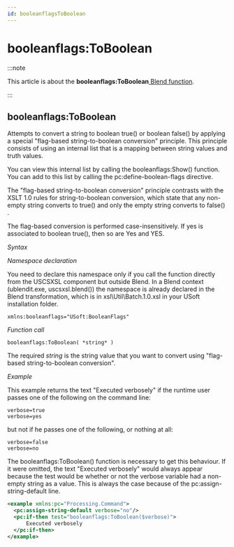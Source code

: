```yaml
---
id: booleanflagsToBoolean
---
```


# booleanflags:ToBoolean




:::note

This article is about the **booleanflags:ToBoolean**[ Blend function](/Repositories/Blend_functions).

:::

## **booleanflags:ToBoolean**

Attempts to convert a string to boolean true() or boolean false() by applying a special "flag-based string-to-boolean conversion" principle. This principle consists of using an internal list that is a mapping between string values and truth values.

You can view this internal list by calling the booleanflags:Show() function. You can add to this list by calling the pc:define-boolean-flags directive.

The "flag-based string-to-boolean conversion" principle contrasts with the XSLT 1.0 rules for string-to-boolean conversion, which state that any non-empty string converts to true() and only the empty string converts to false() .

The flag-based conversion is performed case-insensitively. If yes is associated to boolean true(), then so are Yes and YES.

*Syntax*

*Namespace declaration*

You need to declare this namespace only if you call the function directly from the USCSXSL component but outside Blend. In a Blend context (ublendit.exe, uscsxsl.blend()) the namespace is already declared in the Blend transformation, which is in xsl\\Util\\Batch.1.0.xsl in your USoft installation folder.

```
xmlns:booleanflags="USoft:BooleanFlags"
```

*Function call*

```
booleanflags:ToBoolean( *string* )
```

The required *string* is the string value that you want to convert using "flag-based string-to-boolean conversion".

*Example*

This example returns the text "Executed verbosely" if the runtime user passes one of the following on the command line:

```
verbose=true
verbose=yes
```

but not if he passes one of the following, or nothing at all:

```
verbose=false
verbose=no
```

The booleanflags:ToBoolean() function is necessary to get this behaviour. If it were omitted, the text "Executed verbosely" would always appear because the test would be whether or not the verbose variable had a non-empty string as a value. This is always the case because of the pc:assign-string-default line.

```xml
<example xmlns:pc="Processing.Command">
  <pc:assign-string-default verbose="no"/>
  <pc:if-then test="booleanflags:ToBoolean($verbose)">
      Executed verbosely
  </pc:if-then>
</example>
```

 